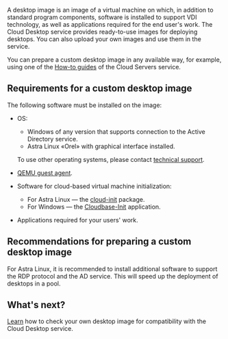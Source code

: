 A desktop image is an image of a virtual machine on which, in addition to standard program components, software is installed to support VDI technology, as well as applications required for the end user's work. The Cloud Desktop service provides ready-to-use images for deploying desktops. You can also upload your own images and use them in the service.

You can prepare a custom desktop image in any available way, for example, using one of the [How-to guides](/en/computing/iaas/how-to-guides) of the Cloud Servers service.

## Requirements for a custom desktop image

The following software must be installed on the image:

- OS:

  - Windows of any version that supports connection to the Active Directory service.
  - Astra Linux «Orel» with graphical interface installed.

  To use other operating systems, please contact [technical support](mailto:support@mcs.mail.ru).

- [QEMU guest agent](https://pve.proxmox.com/wiki/Qemu-guest-agent).
- Software for cloud-based virtual machine initialization:

  - For Astra Linux — the [cloud-init](https://www.ibm.com/docs/ru/powervc-cloud/2.0.0?topic=init-installing-configuring-cloud-linux) package.
  - For Windows — the [Cloudbase-Init](https://cloudbase.it/cloudbase-init) application.

- Applications required for your users' work.

## Recommendations for preparing a custom desktop image

For Astra Linux, it is recommended to install additional software to support the RDP protocol and the AD service. This will speed up the deployment of desktops in a pool.

## What's next?

[Learn](/en/computing/cloud-desktops/how-to-guides/check-desktop-image) how to check your own desktop image for compatibility with the Cloud Desktop service.
